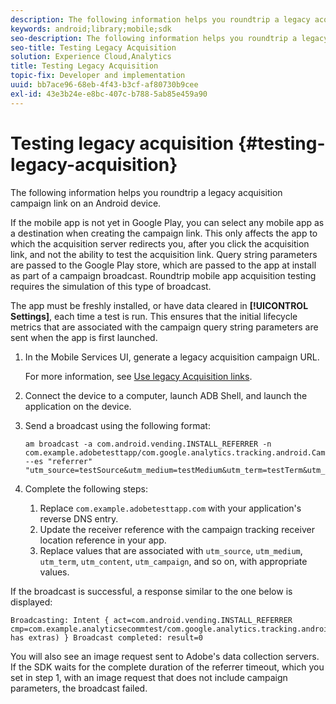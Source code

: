 ```yaml
---
description: The following information helps you roundtrip a legacy acquisition campaign link on an Android device.
keywords: android;library;mobile;sdk
seo-description: The following information helps you roundtrip a legacy acquisition campaign link on an Android device.
seo-title: Testing Legacy Acquisition
solution: Experience Cloud,Analytics
title: Testing Legacy Acquisition
topic-fix: Developer and implementation
uuid: bb7ace96-68eb-4f43-b3cf-af80730b9cee
exl-id: 43e3b24e-e8bc-407c-b788-5ab85e459a90
---
```

# Testing legacy acquisition {#testing-legacy-acquisition}

The following information helps you roundtrip a legacy acquisition campaign link on an Android device.

If the mobile app is not yet in Google Play, you can select any mobile app as a destination when creating the campaign link. This only affects the app to which the acquisition server redirects you, after you click the acquisition link, and not the ability to test the acquisition link. Query string parameters are passed to the Google Play store, which are passed to the app at install as part of a campaign broadcast. Roundtrip mobile app acquisition testing requires the simulation of this type of broadcast.

The app must be freshly installed, or have data cleared in **[!UICONTROL Settings]**, each time a test is run. This ensures that the initial lifecycle metrics that are associated with the campaign query string parameters are sent when the app is first launched. 

1. In the Mobile Services UI, generate a legacy acquisition campaign URL.

   For more information, see [Use legacy Acquisition links](/help/using/acquisition-main/c-marketing-links-builder/t-create-edit-adobe-links/c-use-legacy-acquisition-links/c-use-legacy-acquisition-links.md).
1. Connect the device to a computer, launch ADB Shell, and launch the application on the device.
1. Send a broadcast using the following format:

   ```
   am broadcast -a com.android.vending.INSTALL_REFERRER -n com.example.adobetesttapp/com.google.analytics.tracking.android.CampaignTrackingReceiver --es "referrer" "utm_source=testSource&utm_medium=testMedium&utm_term=testTerm&utm_content=testContent&utm_campaign=testCampaign&trackingcode=trackingvalue"
   ```

1. Complete the following steps:
   1. Replace `com.example.adobetesttapp.com` with your application's reverse DNS entry.
   1. Update the receiver reference with the campaign tracking receiver location reference in your app.
   1. Replace values that are associated with `utm_source`, `utm_medium`, `utm_term`, `utm_content`, `utm_campaign`, and so on, with appropriate values.

If the broadcast is successful, a response similar to the one below is displayed:

```
Broadcasting: Intent { act=com.android.vending.INSTALL_REFERRER cmp=com.example.analyticsecommtest/com.google.analytics.tracking.android.AnalyticsReceiver has extras) } Broadcast completed: result=0
```

You will also see an image request sent to Adobe's data collection servers. If the SDK waits for the complete duration of the referrer timeout, which you set in step 1, with an image request that does not include campaign parameters, the broadcast failed.

